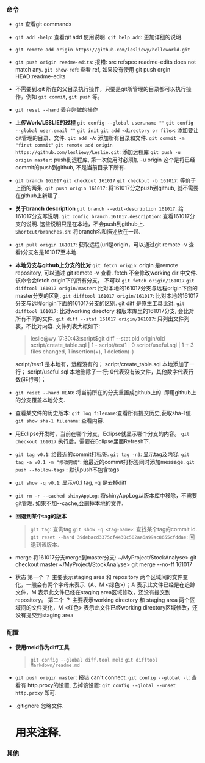 ### 命令
* `git` 查看git commands
* `git add -help`: 查看git add 使用说明.
  `git help add`:  更加详细的说明.
* `git remote add origin https://github.com/lesliewy/helloworld.git` 

* `git push origin readme-edits`: 报错:  src refspec readme-edits does not match any.
  `git show-ref`:  查看 ref, 如果没有使用  git push orgin HEAD:readme-edits
* 不需要到.git 所在的父目录执行操作，只要是git所管理的目录都可以执行操作，例如 `git commit`, `git push` 等。

* `git reset --hard` 丢弃刚做的操作

* **上传Work/LESLIE的过程**
  `git config --global user.name ""`
  `git config --global user.email ""`
  `git init`
  `git add <directory or file>`: 添加要让git管理的目录、文件.
  `git add -A`: 添加所有目录和文件.
  `git commit -m "first commit"`
  `git remote add origin https://github.com/lesliewy/Leslie.git`: 添加远程库
  `git push -u origin master`: push到远程库, 第一次使用时必须加 -u origin 这个是将已经commit的push到github, 不是当前目录下所有.

* `git branch 161017`
  `git checkout 161017`
  `git checkout -b 161017`: 等价于上面的两条.
  `git push origin 161017`: 将161017分之push到github, 就不需要在github上新建了.

* **关于branch description**
  `git branch --edit-description 161017`: 给161017分支写说明. 
  `git config branch.161017.description`: 查看161017分支的说明. 这些说明只是在本地，不会push到github上.
  `Shortcut/branches.sh`: 将branch名和描述放在一起.

* `git pull origin 161017`: 获取远程(url是origin，可以通过git remote -v 查看)分支名是161017至本地.

* **本地分支与github上分支的比对**
  `git fetch origin`: origin 是remote repository, 可以通过 git remote -v 查看. fetch 不会修改working dir 中文件. 该命令会fetch origin下的所有分支。 不可以 `git fetch origin/161017`
  `git difftool 161017 origin/master`:  比对本地的161017分支与远程origin下面的master分支的区别.
  `git difftool 161017 origin/161017`:  比对本地的161017分支与远程origin下面的161017分支的区别. git diff 是原生工具比对.
  `git difftool 161017`: 比对working directory 和版本库里的161017分支, 会比对所有不同的文件.
  `git diff --stat 161017 origin/161017`: 只列出文件列表，不比对内容. 文件列表大概如下:
  > leslie@wy 17:30:43:script$git diff --stat old origin/old
  > script/create_table.sql | 1 -
  > script/test1            | 0
  > script/useful.sql       | 1 +
  > 3 files changed, 1 insertion(+), 1 deletion(-)
 
  script/test1 是本地有，远程没有的；  script/create_table.sql 本地添加了一行； script/useful.sql 本地删除了一行; 0代表没有该文件，其他数字代表行数(非行号)；

* `git reset --hard HEAD`: 将当前所在的分支重置成github上的. 即用github上的分支覆盖本地分支.

* 查看某文件的历史版本:
  `git log filename`:查看所有提交历史,获取sha-1值.
  `git show sha-1 filename`: 查看内容.

* 用Eclipse开发时，当前在哪个分支，Eclipse就显示哪个分支的内容。 
  `git checkout 161017` 执行后，需要在Eclipse里面Refresh下.

* `git tag v0.1`: 给最近的commit打标签.
  `git tag -n3`: 显示tag及内容.
  `git tag -a v0.1 -m "修改完成"`: 给最近的commit打标签同时添加message.
  `git push --follow-tags` :  默认push不包含tags

* `git show -q v0.1`:  显示v0.1 tag, -q 是去掉diff

* `git rm -r --cached shinyAppLog`: 将shinyAppLog从版本库中移除，不需要git管理. 如果不加--cache,会删掉本地的文件.

* **回退到某个tag的版本**
  > `git tag`: 查询tag
  > `git show -q <tag-name>`: 查找某个tag的commit id.
  > `git reset --hard 39debacd3375cf4430c502aa6a99ac8655cfddae`: 回退到该版本.

* merge
  将161017分支merge到master分支:
  ~/MyProject/StockAnalyse> git checkout master
  ~/MyProject/StockAnalyse> git merge --no-ff 161017

* 状态
  第一个 ？ 主要表示staging area 和 repository 两个区域间的文件变化，一般会有两个字母来表示（A、M <绿色>）；A  表示此文件已经是在追踪文件，M 表示此文件已经在staging area区域修改，还没有提交到repository。
  第二个 ？ 主要表示working directory 和 staging area 两个区域间的文件变化，M <红色> 表示此文件已经working directory区域修改，还没有提交到staging area



### 配置
* **使用meld作为diff工具**
  > `git config --global diff.tool meld`
  > `git difftool Markdown/readme.md`

* `git push origin master`: 报错 can't connect.
  `git config --global -l`: 查看有 http.proxy的设置, 去掉该设置:  `git config --global --unset http.proxy` 即可.

* .gitignore 忽略文件.
  # 用来注释.

### 其他
